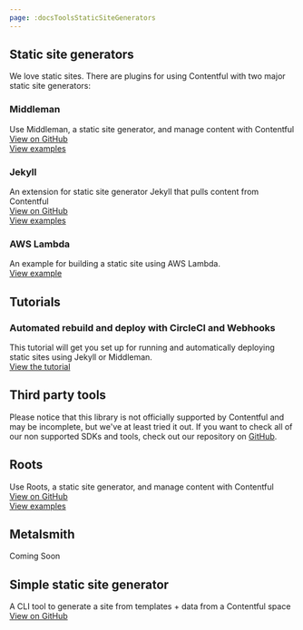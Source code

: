 ```yaml
---
page: :docsToolsStaticSiteGenerators
---
```


## Static site generators

We love static sites. There are plugins for using Contentful with two major static site generators:

### Middleman
Use Middleman, a static site generator, and manage content with Contentful<br>
[View on GitHub](https://github.com/contentful/contentful_middleman)<br>
[View examples](https://github.com/contentful/contentful_middleman_examples)<br>

### Jekyll
An extension for static site generator Jekyll that pulls content from Contentful<br>
[View on GitHub](https://github.com/contentful/jekyll-contentful-data-import)<br>
[View examples](https://github.com/contentful/contentful_jekyll_examples)<br>

### AWS Lambda
An example for building a static site using AWS Lambda.<br>
[View example](https://github.com/contentful-labs/contentful-aws-lambda-static)

## Tutorials

### Automated rebuild and deploy with CircleCI and Webhooks
This tutorial will get you set up for running and automatically deploying static sites using Jekyll or Middleman.<br>
[View the tutorial](/developers/docs/ruby/tutorials/automated-rebuild-and-deploy-with-circleci-and-webhooks/)

## Third party tools

Please notice that this library is not officially supported by Contentful and may be incomplete, but we've at least tried it out.
If you want to check all of our non supported SDKs and tools, check out our repository on [GitHub](https://github.com/contentful-labs/awesome-contentful).

## Roots
Use Roots, a static site generator, and manage content with Contentful<br>
[View on GitHub](https://github.com/carrot/roots-contentful)<br>
[View examples](/blog/2015/04/28/webinar-contentful-roots-static-sites/)

## Metalsmith

Coming Soon

## Simple static site generator

A CLI tool to generate a site from templates + data from a Contentful space<br>
[View on GitHub](https://github.com/Textalk/contentful-static)
